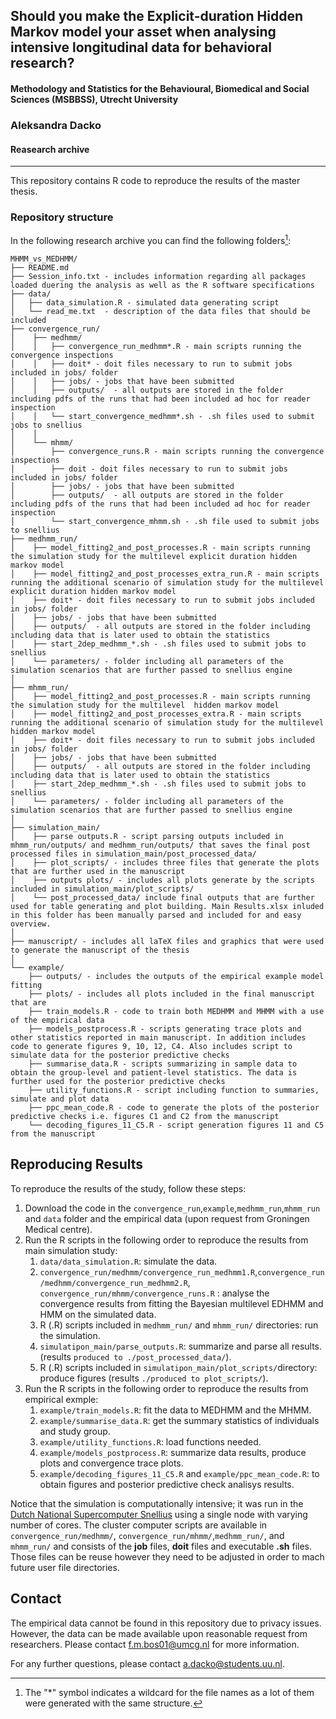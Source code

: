 ## Should you make the Explicit-duration Hidden Markov model your asset when analysing intensive longitudinal data for behavioral research? 
#### Methodology and Statistics for the Behavioural, Biomedical and Social Sciences (MSBBSS), Utrecht University
### Aleksandra Dacko 

#### Reasearch archive
 
---
This repository contains R code to reproduce the results of the master thesis. 

### Repository structure
In the following research archive you can find the following folders[^1]:
```
MHMM_vs_MEDHMM/
├── README.md
├── Session_info.txt - includes information regarding all packages loaded duering the analysis as well as the R software specifications
├── data/
│   ├── data_simulation.R - simulated data generating script
│   └── read_me.txt  - description of the data files that should be included
├── convergence_run/   
│    ├── medhmm/
│    │   ├── convergence_run_medhmm*.R - main scripts running the convergence inspections
│    │   ├── doit* - doit files necessary to run to submit jobs included in jobs/ folder
│    │   ├── jobs/ - jobs that have been submitted 
│    │   ├── outputs/  - all outputs are stored in the folder including pdfs of the runs that had been included ad hoc for reader inspection
│    │   └── start_convergence_medhmm*.sh - .sh files used to submit jobs to snellius
│    │   
│    └── mhmm/
│        ├── convergence_runs.R - main scripts running the convergence inspections
│        ├── doit - doit files necessary to run to submit jobs included in jobs/ folder
│        ├── jobs/ - jobs that have been submitted 
│        ├── outputs/  - all outputs are stored in the folder including pdfs of the runs that had been included ad hoc for reader inspection
│        └── start_convergence_mhmm.sh - .sh file used to submit jobs to snellius
├── medhmm_run/
│    ├── model_fitting2_and_post_processes.R - main scripts running the simulation study for the multilevel explicit duration hidden markov model
│    ├── model_fitting2_and_post_processes_extra_run.R - main scripts running the additional scenario of simulation study for the multilevel explicit duration hidden markov model
│    ├── doit* - doit files necessary to run to submit jobs included in jobs/ folder
│    ├── jobs/ - jobs that have been submitted
│    ├── outputs/  - all outputs are stored in the folder including including data that is later used to obtain the statistics
│    ├── start_2dep_medhmm_*.sh - .sh files used to submit jobs to snellius
│    └── parameters/ - folder including all parameters of the simulation scenarios that are further passed to snellius engine
│
├── mhmm_run/
│    ├── model_fitting2_and_post_processes.R - main scripts running the simulation study for the multilevel  hidden markov model
│    ├── model_fitting2_and_post_processes_extra.R - main scripts running the additional scenario of simulation study for the multilevel hidden markov model
│    ├── doit* - doit files necessary to run to submit jobs included in jobs/ folder
│    ├── jobs/ - jobs that have been submitted
│    ├── outputs/  - all outputs are stored in the folder including including data that is later used to obtain the statistics
│    ├── start_2dep_medhmm_*.sh - .sh files used to submit jobs to snellius
│    └── parameters/ - folder including all parameters of the simulation scenarios that are further passed to snellius engine
│
├── simulation_main/
│    ├── parse outputs.R - script parsing outputs included in mhmm_run/outputs/ and medhmm_run/outputs/ that saves the final post processed files in simulation_main/post_processed_data/
│    ├── plot_scripts/ - includes three files that generate the plots that are further used in the manuscript 
│    ├── outputs plots/ - includes all plots generate by the scripts included in simulation_main/plot_scripts/
│    └── post_processed_data/ include final outputs that are further used for table generating and plot building. Main Results.xlsx inluded in this folder has been manually parsed and included for and easy overview.
│
├── manuscript/ - includes all laTeX files and graphics that were used to generate the manuscript of the thesis
│
└── example/ 
    ├── outputs/ - includes the outputs of the empirical example model fitting 
    ├── plots/ - includes all plots included in the final manuscript that are 
    ├── train_models.R - code to train both MEDHMM and MHMM with a use of the empirical data
    ├── models_postprocess.R - scripts generating trace plots and other statistics reported in main manuscript. In addition includes code to generate figures 9, 10, 12, C4. Also includes script to simulate data for the posterior predictive checks 
    ├── summarise_data.R - scripts summarizing in sample data to obtain the group-level and patient-level statistics. The data is further used for the posterior predictive checks 
    ├── utility_functions.R - script including function to summaries, simulate and plot data
    ├── ppc_mean_code.R - code to generate the plots of the posterior predictive checks i.e. figures C1 and C2 from the manuscript
    └── decoding_figures_11_C5.R - script generation figures 11 and C5 from the manuscript

 ```   
[^1]: The "*" symbol indicates a wildcard for the file names as a lot of them were generated with the same structure. 

## Reproducing Results

To reproduce the results of the study, follow these steps:

1. Download the code in the `convergence_run`,`example`,`medhmm_run`,`mhmm_run` and `data` folder and the empirical data (upon request from Groningen Medical centre).
2. Run the R scripts in the following order to reproduce the results from main simulation study:
    1. `data/data_simulation.R`: simulate the data.
    2. `convergence_run/medhmm/convergence_run_medhmm1.R`,`convergence_run/medhmm/convergence_run_medhmm2.R`, `convergence_run/mhmm/convergence_runs.R` : analyse the convergence results from fitting the Bayesian multilevel EDHMM and HMM on the simulated data.
    3. R (.R) scripts included in `medhmm_run/` and `mhmm_run/` directories: run the simulation.
    4. `simulatipon_main/parse_outputs.R`: summarize and parse all results. (results `produced to ./post_processed_data/`).
    5. R (.R) scripts included in `simulatipon_main/plot_scripts/`directory: produce figures (results `./produced to plot_scripts/`).
3. Run the R scripts in the following order to reproduce the results from empirical exmple:
    1. `example/train_models.R`: fit the data to MEDHMM and the MHMM.
    2. `example/summarise_data.R`: get the summary statistics of individuals and study group.
    3. `example/utility_functions.R`: load functions needed.
    4. `example/models_postprocess.R`: summarize data results, produce plots and convergence trace plots.
    5. `example/decoding_figures_11_C5.R` and `example/ppc_mean_code.R`: to obtain figures and posterior predictive check analisys results.
  
Notice that the simulation is computationally intensive; it was run in the [Dutch National Supercomputer Snellius](https://www.surf.nl/en/dutch-national-supercomputer-snellius) using a single node with varying number of cores. The cluster computer scripts are available in `convergence_run/medhmm/`, `convergence_run/mhmm/`,`medhmm_run/`, and `mhmm_run/` and consists of the **job** files, **doit** files and executable **.sh** files. Those files can be reuse however they need to be adjusted in order to mach future user file directories. 



## Contact

The empirical data cannot be found in this repository due to privacy issues. However, the data can be made available upon reasonable request from researchers. Please contact <f.m.bos01@umcg.nl> for more information.

For any further questions, please contact <a.dacko@students.uu.nl>.
